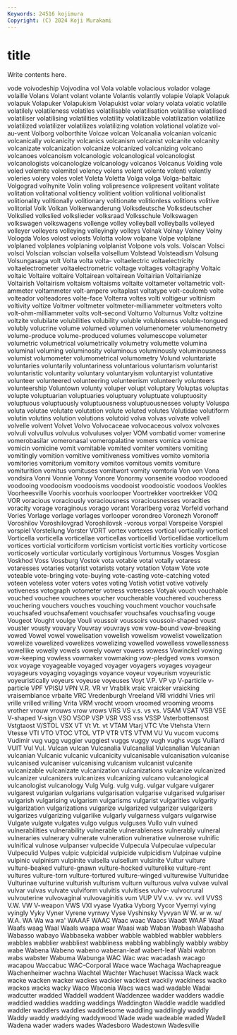 ```yaml
---
Keywords: 24516 kojimura
Copyright: (C) 2024 Koji Murakami
---
```


# title

Write contents here.



vode voivodeship Vojvodina vol Vola
volable volacious volador volage volaille Volans Volant volant volante Volantis
volantly volapie Volapk Volapuk volapuk Volapuker Volapukism Volapukist volar volary
volata volatic volatile volatilely volatileness volatiles volatilisable volatilisation volatilise volatilised
volatiliser volatilising volatilities volatility volatilizable volatilization volatilize volatilized volatilizer volatilizes
volatilizing volation volational volatize vol-au-vent Volborg volborthite Volcae volcan Volcanalia
volcanian volcanic volcanically volcanicity volcanics volcanism volcanist volcanite volcanity volcanizate
volcanization volcanize volcanized volcanizing volcano volcanoes volcanoism volcanologic volcanological volcanologist
volcanologists volcanologize volcanology volcanos Volcanus Volding vole voled volemite volemitol
volency volens volent volente volenti volently voleries volery voles volet
Voleta Voletta Volga volga Volga-baltaic Volgograd volhynite Volin voling volipresence
volipresent volitant volitate volitation volitational volitiency volitient volition volitional volitionalist
volitionality volitionally volitionary volitionate volitionless volitions volitive volitorial Volk Volkan
Volkerwanderung Volksdeutsche Volksdeutscher Volkslied volkslied volkslieder volksraad Volksschule Volkswagen volkswagen
volkswagens vollenge volley volleyball volleyballs volleyed volleyer volleyers volleying volleyingly
volleys Volnak Volnay Volney Volny Vologda Volos volost volosts Volotta
volow volpane Volpe volplane volplaned volplanes volplaning volplanist Volpone vols
vols. Volscan Volsci volsci Volscian volscian volsella volsellum Volstead Volsteadism
Volsung Volsungasaga volt Volta volta volta- voltaelectric voltaelectricity voltaelectrometer voltaelectrometric
voltage voltages voltagraphy Voltaic voltaic Voltaire voltaire Voltairean voltairean Voltairian
Voltairianize Voltairish Voltairism voltaism voltaisms voltaite voltameter voltametric volt-ammeter voltammeter
volt-ampere voltaplast voltatype volt-coulomb volte volteador volteadores volte-face Volterra voltes
volti voltigeur voltinism voltivity voltize Voltmer voltmeter voltmeter-milliammeter voltmeters volto
volt-ohm-milliammeter volts volt-second Volturno Volturnus Voltz voltzine voltzite volubilate volubilities
volubility voluble volubleness voluble-tongued volubly volucrine volume volumed volumen volumenometer
volumenometry volume-produce volume-produced volumes volumescope volumeter volumetric volumetrical volumetrically volumetry
volumette volumina voluminal voluming voluminosity voluminous voluminously voluminousness volumist volumometer
volumometrical volumometry Volund voluntariate voluntaries voluntarily voluntariness voluntarious voluntarism voluntarist
voluntaristic voluntarity voluntary voluntaryism voluntaryist voluntative volunteer volunteered volunteering volunteerism
volunteerly volunteers volunteership Voluntown volunty voluper volupt voluptary Voluptas voluptas
volupte voluptuarian voluptuaries voluptuary voluptuate voluptuosity voluptuous voluptuously voluptuousness voluptuousnesses
volupty Voluspa voluta volutae volutate volutation volute voluted volutes Volutidae
volutiform volutin volutins volution volutions volutoid volva volvas volvate volvell
volvelle volvent Volvet Volvo Volvocaceae volvocaceous volvox volvoxes volvuli volvullus
volvulus volvuluses volyer VOM vombatid vomer vomerine vomerobasilar vomeronasal vomeropalatine
vomers vomica vomicae vomicin vomicine vomit vomitable vomited vomiter vomiters
vomiting vomitingly vomition vomitive vomitiveness vomitives vomito vomitoria vomitories vomitorium
vomitory vomitos vomitous vomits vomiture vomiturition vomitus vomituses vomitwort vomity
vomtoria Von von Vona vondsira Vonni Vonnie Vonny Vonore Vonormy
vonsenite voodoo voodooed voodooing voodooism voodooisms voodooist voodooistic voodoos Vookles
Voorheesville Voorhis voorhuis voorlooper Voortrekker voortrekker VOQ VOR voracious voraciously
voraciousness voraciousnesses voracities voracity vorage voraginous vorago vorant Vorarlberg voraz
Vorfeld vorhand Vories Vorlage vorlage vorlages vorlooper vorondreo Voronezh Voronoff
Voroshilov Voroshilovgrad Voroshilovsk -vorous vorpal Vorspeise Vorspiel vorspiel Vorstellung Vorster
VORT vortex vortexes vortical vortically vorticel Vorticella vorticella vorticellae vorticellas
vorticellid Vorticellidae vorticellum vortices vorticial vorticiform vorticism vorticist vorticities vorticity
vorticose vorticosely vorticular vorticularly vortiginous Vortumnus Vosges Vosgian Voskhod Voss
Vossburg Vostok vota votable votal votally votaress votaresses votaries votarist
votarists votary votation Votaw Vote vote voteable vote-bringing vote-buying vote-casting
vote-catching voted voteen voteless voter voters votes voting Votish votist
votive votively votiveness votograph votometer votress votresses Votyak vouch vouchable
vouched vouchee vouchees voucher voucherable vouchered voucheress vouchering vouchers vouches
vouching vouchment vouchor vouchsafe vouchsafed vouchsafement vouchsafer vouchsafes vouchsafing vouge
Vougeot Vought voulge Vouli voussoir voussoirs voussoir-shaped voust vouster vousty
vouvary Vouvray vouvrays vow vow-bound vow-breaking vowed Vowel vowel vowelisation
vowelish vowelism vowelist vowelization vowelize vowelized vowelizes vowelizing vowelled vowelless
vowellessness vowellike vowelly vowels vowely vower vowers vowess Vowinckel vowing
vow-keeping vowless vowmaker vowmaking vow-pledged vows vowson vox voyage voyageable
voyaged voyager voyagers voyages voyageur voyageurs voyaging voyagings voyance voyeur
voyeurism voyeuristic voyeuristically voyeurs voyeuse voyeuses Voyt V.P. VP vp
V-particle v-particle VPF VPISU VPN V.R. VR vr Vrablik vraic
vraicker vraicking vraisemblance vrbaite VRC Vredenburgh Vreeland VRI vriddhi Vries
vril vrille vrilled vrilling Vrita VRM vrocht vroom vroomed vrooming
vrooms vrother vrouw vrouws vrow vrows VRS VS v.s. vs
vs. VSAM VSAT VSB VSE V-shaped V-sign VSO VSOP VSP
VSR VSS vss VSSP Vsterbottensost Vstgtaost V/STOL VSX VT Vt
Vt. vt VTAM Vtarj VTC Vte Vtehsta Vtern Vtesse VTI
VTO VTOC VTOL VTP VTR VTS VTVM VU Vu vucom
vucoms Vudimir vug vugg vuggier vuggiest vuggs vuggy vugh vughs
vugs Vuillard VUIT Vul Vul. Vulcan vulcan Vulcanalia Vulcanalial Vulcanalian
Vulcanian vulcanian Vulcanic vulcanic vulcanicity vulcanisable vulcanisation vulcanise vulcanised vulcaniser
vulcanising vulcanism vulcanist vulcanite vulcanizable vulcanizate vulcanization vulcanizations vulcanize vulcanized
vulcanizer vulcanizers vulcanizes vulcanizing vulcano vulcanological vulcanologist vulcanology Vulg Vulg.
vulg vulg. vulgar vulgare vulgarer vulgarest vulgarian vulgarians vulgarisation vulgarise
vulgarised vulgariser vulgarish vulgarising vulgarism vulgarisms vulgarist vulgarities vulgarity vulgarization
vulgarizations vulgarize vulgarized vulgarizer vulgarizers vulgarizes vulgarizing vulgarlike vulgarly vulgarness
vulgars vulgarwise Vulgate vulgate vulgates vulgo vulgus vulguses Vullo vuln
vulned vulnerabilities vulnerability vulnerable vulnerableness vulnerably vulneral vulneraries vulnerary vulnerate
vulneration vulnerative vulnerose vulnific vulnifical vulnose vulpanser vulpecide Vulpecula Vulpeculae
vulpecular Vulpeculid Vulpes vulpic vulpicidal vulpicide vulpicidism Vulpinae vulpine vulpinic
vulpinism vulpinite vulsella vulsellum vulsinite Vultur vulture vulture-beaked vulture-gnawn vulture-hocked
vulturelike vulture-rent vultures vulture-torn vulture-tortured vulture-winged vulturewise Vulturidae Vulturinae vulturine
vulturish vulturism vulturn vulturous vulva vulvae vulval vulvar vulvas vulvate
vulviform vulvitis vulvitises vulvo- vulvocrural vulvouterine vulvovaginal vulvovaginitis vum VUP
VV v.v. vv vv. vvll VVSS V.W. VW V-weapon VWS
VXI vyase Vyatka Vyborg Vycor Vyernyi vying vyingly Vyky Vyner
Vyrene vyrnwy Vyse Vyshinsky Vyvyan W W. w w. w/
W.A. WA Wa wa wa' WAAAF WAAC Waac waac Waacs
Waadt WAAF Waaf Waafs waag Waal Waals waapa waar Waasi
wab Waban Wabash Wabasha Wabasso wabayo Wabbaseka wabber wabble wabbled
wabbler wabblers wabbles wabblier wabbliest wabbliness wabbling wabblingly wabbly wabby
wabe Wabena Wabeno wabeno waberan-leaf wabert-leaf Wabi wabron wabs wabster
Wabuma Wabunga WAC Wac wac wacadash wacago wacapou Waccabuc WAC-Corporal
Wace wace Wachaga Wachapreague Wachenheimer wachna Wachtel Wachter Wachuset Wacissa
Wack wack wacke wacken wacker wackes wackier wackiest wackily wackiness
wacko wackos wacks wacky Waco Waconia Wacs wacs wad wadable
Wadai wadcutter wadded Waddell waddent Waddenzee wadder wadders waddie waddied
waddies wadding waddings Waddington Waddle waddle waddled waddler waddlers waddles
waddlesome waddling waddlingly waddly Waddy waddy waddying waddywood Wade wade
wadeable waded Wadell Wadena wader waders wades Wadesboro Wadestown Wadesville
